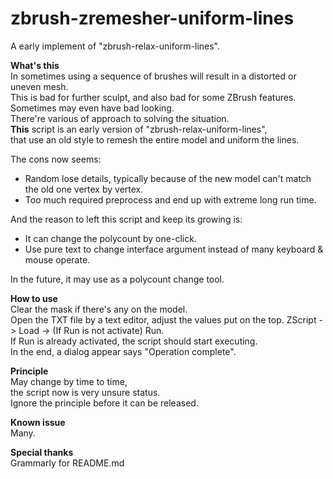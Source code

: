 # zbrush-zremesher-uniform-lines
A early implement of "zbrush-relax-uniform-lines".

**What's this**  
In sometimes using a sequence of brushes will result in a distorted or uneven mesh.  
This is bad for further sculpt, and also bad for some ZBrush features.  
Sometimes may even have bad looking.  
There're various of approach to solving the situation.  
**This** script is an early version of "zbrush-relax-uniform-lines",  
that use an old style to remesh the entire model and uniform the lines.  

The cons now seems:  
- Random lose details, typically because of the new model can't match the old one vertex by vertex.
- Too much required preprocess and end up with extreme long run time.

And the reason to left this script and keep its growing is:
- It can change the polycount by one-click.
- Use pure text to change interface argument instead of many keyboard & mouse operate.

In the future, it may use as a polycount change tool.  

**How to use**  
Clear the mask if there's any on the model.  
Open the TXT file by a text editor, adjust the values put on the top.
ZScript -> Load -> (If Run is not activate) Run.  
If Run is already activated, the script should start executing.  
In the end, a dialog appear says "Operation complete".  

**Principle**  
May change by time to time,  
the script now is very unsure status.  
Ignore the principle before it can be released.  

**Known issue**  
Many.  

**Special thanks**  
Grammarly for README.md
